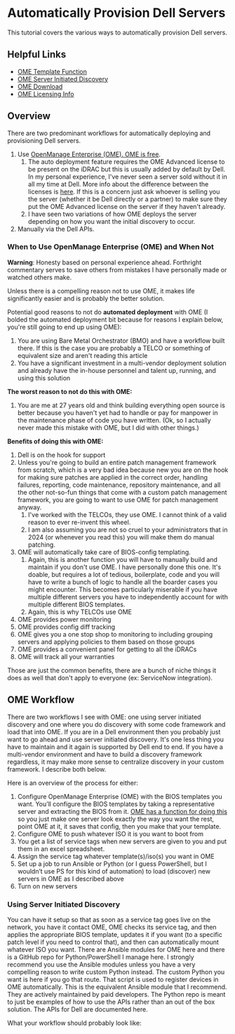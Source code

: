 # Automatically Provision Dell Servers

This tutorial covers the various ways to automatically provision Dell servers.

## Helpful Links

- [OME Template Function](https://www.dell.com/support/manuals/en-us/dell-openmanage-enterprise/ome-3.4_ug/create-a-template-from-a-reference-device?guid=guid-c4b89f0b-7e15-48f6-9210-3ea1e2f74c61&lang=en-us)
- [OME Server Initiated Discovery](https://www.dell.com/support/kbdoc/en-us/000192340/training-video-that-covers-server-initiated-discovery-in-openmanage-enterprise)
- [OME Download](https://www.dell.com/support/kbdoc/en-us/000175879/support-for-openmanage-enterprise)
- [OME Licensing Info](https://infohub.delltechnologies.com/p/new-openmanage-enterprise-advanced-ready-to-bring-new-customer-benefits/)

## Overview

There are two predominant workflows for automatically deploying and provisioning Dell servers.

1. Use [OpenManage Enterprise (OME). OME is free](https://www.dell.com/support/kbdoc/en-us/000175879/support-for-openmanage-enterprise).
   1. The auto deployment feature requires the OME Advanced license to be present on the iDRAC but this is usually added by default by Dell. In my personal experience, I've never seen a server sold without it in all my time at Dell. More info about the difference between the licenses is [here](https://infohub.delltechnologies.com/p/new-openmanage-enterprise-advanced-ready-to-bring-new-customer-benefits/). If this is a concern just ask whoever is selling you the server (whether it be Dell directly or a partner) to make sure they put the OME Advanced license on the server if they haven't already.
   2. I have seen two variations of how OME deploys the server depending on how you want the initial discovery to occur.
2. Manually via the Dell APIs.

### When to Use OpenManage Enterprise (OME) and When Not

**Warning**: Honesty based on personal experience ahead. Forthright commentary serves to save others from mistakes I have personally made or watched others make.

Unless there is a compelling reason not to use OME, it makes life significantly easier and is probably the better solution. 

Potential good reasons to not do **automated deployment** with OME (I bolded the automated deployment bit because for reasons I explain below, you're still going to end up using OME):

 1. You are using Bare Metal Orchestrator (BMO) and have a workflow built there. If this is the case you are probably a TELCO or something of equivalent size and aren't reading this article
 2. You have a significant investment in a multi-vendor deployment solution and already have the in-house personnel and talent up, running, and using this solution

**The worst reason to not do this with OME:**

1. You are me at 27 years old and think building everything open source is better because you haven't yet had to handle or pay for manpower in the maintenance phase of code you have written. (Ok, so I actually never made this mistake with OME, but I did with other things.)

**Benefits of doing this with OME:**

1. Dell is on the hook for support
2. Unless you're going to build an entire patch management framework from scratch, which is a very bad idea because new you are on the hook for making sure patches are applied in the correct order, handling failures, reporting, code maintenance, repository maintenance, and all the other not-so-fun things that come with a custom patch management framework, you are going to want to use OME for patch management anyway. 
   1. I've worked with the TELCOs, they use OME. I cannot think of a valid reason to ever re-invent this wheel.
   2. I am also assuming you are not so cruel to your administrators that in 2024 (or whenever you read this) you will make them do manual patching.
3. OME will automatically take care of BIOS-config templating.
   1. Again, this is another function you will have to manually build and maintain if you don't use OME. I have personally done this one. It's doable, but requires a lot of tedious, boilerplate, code and you will have to write a bunch of logic to handle all the boarder cases you might encounter. This becomes particularly miserable if you have multiple different servers you have to independently account for with multiple different BIOS templates.
   2. Again, this is why TELCOs use OME
4. OME provides power monitoring
5. OME provides config diff tracking
6. OME gives you a one stop shop to monitoring to including grouping servers and applying policies to them based on those groups
7. OME provides a convenient panel for getting to all the iDRACs
8. OME will track all your warranties

Those are just the common benefits, there are a bunch of niche things it does as well that don't apply to everyone (ex: ServiceNow integration).

## OME Workflow

There are two workflows I see with OME: one using server initiated discovery and one where you do discovery with some code framework and load that into OME. If you are in a Dell environment then you probably just want to go ahead and use server initiated discovery. It's one less thing you have to maintain and it again is supported by Dell end to end. If you have a multi-vendor environment and have to build a discovery framework regardless, it may make more sense to centralize discovery in your custom framework. I describe both below.

Here is an overview of the process for either:

1.	Configure OpenManage Enterprise (OME) with the BIOS templates you want.
   You’ll configure the BIOS templates by taking a representative server and extracting the BIOS from it. [OME has a function for doing this](https://www.dell.com/support/manuals/en-us/dell-openmanage-enterprise/ome-3.4_ug/create-a-template-from-a-reference-device?guid=guid-c4b89f0b-7e15-48f6-9210-3ea1e2f74c61&lang=en-us) so you just make one server look exactly the way you want the rest, point OME at it, it saves that config, then you make that your template.
2.	Configure OME to push whatever ISO it is you want to boot from
3.	You get a list of service tags when new servers are given to you and put them in an excel spreadsheet.
4.	Assign the service tag whatever template(s)/iso(s) you want in OME
5.	Set up a job to run Ansible or Python (or I guess PowerShell, but I wouldn’t use PS for this kind of automation) to load (discover) new servers in OME as I described above
6.	Turn on new servers


### Using Server Initiated Discovery




You can have it setup so that as soon as a service tag goes live on the network, you have it contact OME, OME checks its service tag, and then applies the appropriate BIOS template, updates it if you want (to a specific patch level if you need to control that), and then can automatically mount whatever ISO you want. There are Ansible modules for OME here and there is a GitHub repo for Python/PowerShell I manage here. I strongly recommend you use the Ansible modules unless you have a very compelling reason to write custom Python instead. The custom Python you want is here if you go that route. That script is used to register devices in OME automatically. This is the equivalent Ansible module that I recommend. They are actively maintained by paid developers. The Python repo is meant to just be examples of how to use the APIs rather than an out of the box solution. The APIs for Dell are documented here.

What your workflow should probably look like:

